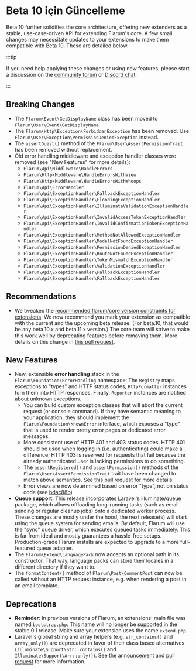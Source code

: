 # Beta 10 için Güncelleme

Beta 10 further solidifies the core architecture, offering new extenders as a stable, use-case-driven API for extending Flarum's core. A few small changes may necessitate updates to your extensions to make them compatible with Beta 10. These are detailed below.

:::tip

If you need help applying these changes or using new features, please start a discussion on the [community forum](https://discuss.flarum.org/t/extensibility) or [Discord chat](https://flarum.org/discord/).

:::

## Breaking Changes

- The `Flarum\Event\GetDisplayName` class has been moved to `Flarum\User\Event\GetDisplayName`.
- The `Flarum\Http\Exception\ForbiddenException` has been removed. Use `Flarum\User\Exception\PermissionDeniedException` instead.
- The `assertGuest()` method of the `Flarum\User\AssertPermissionTrait` has been removed without replacement.
- Old error handling middleware and exception handler classes were removed (see "New Features" for more details):
  - `Flarum\Api\Middleware\HandleErrors`
  - `Flarum\Http\Middleware\HandleErrorsWithView`
  - `Flarum\Http\Middleware\HandleErrorsWithWhoops`
  - `Flarum\Api\ErrorHandler`
  - `Flarum\Api\ExceptionHandler\FallbackExceptionHandler`
  - `Flarum\Api\ExceptionHandler\FloodingExceptionHandler`
  - `Flarum\Api\ExceptionHandler\IlluminateValidationExceptionHandler`
  - `Flarum\Api\ExceptionHandler\InvalidAccessTokenExceptionHandler`
  - `Flarum\Api\ExceptionHandler\InvalidConfirmationTokenExceptionHandler`
  - `Flarum\Api\ExceptionHandler\MethodNotAllowedExceptionHandler`
  - `Flarum\Api\ExceptionHandler\ModelNotFoundExceptionHandler`
  - `Flarum\Api\ExceptionHandler\PermissionDeniedExceptionHandler`
  - `Flarum\Api\ExceptionHandler\RouteNotFoundExceptionHandler`
  - `Flarum\Api\ExceptionHandler\TokenMismatchExceptionHandler`
  - `Flarum\Api\ExceptionHandler\ValidationExceptionHandler`
  - `Flarum\Api\ExceptionHandler\FallbackExceptionHandler`
  - `Flarum\Api\ExceptionHandler\FallbackExceptionHandler`

## Recommendations

- We tweaked the [recommended flarum/core version constraints for extensions](start.md#composer-json). We now recommend you mark your extension as compatible with the current and the upcoming beta release. (For beta.10, that would be any beta.10.x and beta.11.x version.) The core team will strive to make this work well by deprecating features before removing them. More details on this change in [this pull request](https://github.com/flarum/docs/pull/75).

## New Features

- New, extensible **error handling** stack in the `Flarum\Foundation\ErrorHandling` namespace: The `Registry` maps exceptions to "types" and HTTP status codes, `HttpFormatter` instances turn them into HTTP responses. Finally, `Reporter` instances are notified about unknown exceptions.
  - You can build custom exception classes that will abort the current request (or console command). If they have semantic meaning to your application, they should implement the `Flarum\Foundation\KnownError` interface, which exposes a "type" that is used to render pretty error pages or dedicated error messages.
  - More consistent use of HTTP 401 and 403 status codes. HTTP 401 should be used when logging in (i.e. authenticating) could make a difference; HTTP 403 is reserved for requests that fail because the already authenticated user is lacking permissions to do something.
  - The `assertRegistered()` and `assertPermission()` methods of the `Flarum\User\AssertPermissionTrait` trait have been changed to match above semantics. See [this pull request](https://github.com/flarum/core/pull/1854) for more details.
  - Error views are now determined based on error "type", not on status code (see [bdac88b](https://github.com/flarum/core/commit/bdac88b5733643b9c5dabae9e09a64d9f6e41d58))
- **Queue support**: This release incorporates Laravel's illuminate/queue package, which allows offloading long-running tasks (such as email sending or regular cleanup jobs) onto a dedicated worker process. These changes are mostly under the hood, the next release(s) will start using the queue system for sending emails. By default, Flarum will use the "sync" queue driver, which executes queued tasks immediately. This is far from ideal and mostly guarantees a hassle-free setups. Production-grade Flarum installs are expected to upgrade to a more full-featured queue adapter.
- The `Flarum\Extend\LanguagePack` now accepts an optional path in its constructor. That way, language packs can store their locales in a different directory if they want to.
- The `formatContent()` method of `Flarum\Post\CommentPost` can now be called without an HTTP request instance, e.g. when rendering a post in an email template.

## Deprecations

- **Reminder**: In previous versions of Flarum, an extensions' main file was named `bootstrap.php`. This name will no longer be supported in the stable 0.1 release. Make sure your extension uses the name `extend.php`.
- Laravel's global string and array helpers (e.g. `str_contains()` and `array_only()`) are deprecated in favor of their class based alternatives (`Illuminate\Support\Str::contains()` and `Illuminate\Support\Arr::only()`). See the [announcement](https://laravel-news.com/laravel-5-8-deprecates-string-and-array-helpers) and [pull request](https://github.com/laravel/framework/pull/26898) for more information.
